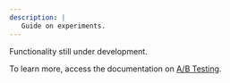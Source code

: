```yaml
---
description: |
   Guide on experiments.
---
```


Functionality still under development.

To learn more, access the documentation on [A/B Testing](/docs/en/developing-capabilities/apps/ab-test).